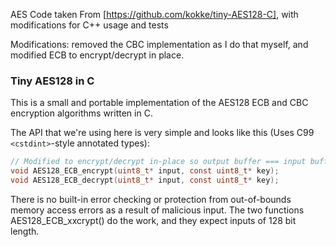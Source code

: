 AES Code taken From [https://github.com/kokke/tiny-AES128-C], with modifications for C++ usage and tests

Modifications: removed the CBC implementation as I do that myself, and modified ECB to encrypt/decrypt in place.
### Tiny AES128 in C

This is a small and portable implementation of the AES128 ECB and CBC encryption algorithms written in C.

The API that we're using here is very simple and looks like this (Uses C99 `<cstdint>`-style annotated types):

```C
// Modified to encrypt/decrypt in-place so output buffer === input buffer
void AES128_ECB_encrypt(uint8_t* input, const uint8_t* key);
void AES128_ECB_decrypt(uint8_t* input, const uint8_t* key);
```

There is no built-in error checking or protection from out-of-bounds memory access errors as a result of malicious input. The two functions AES128_ECB_xxcrypt() do the work, and they expect inputs of 128 bit length.
